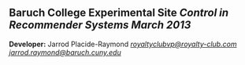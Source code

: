 **Baruch College Experimental Site**
*Control in Recommender Systems*
*March 2013*
---
**Developer:**
Jarrod Placide-Raymond
*royaltyclubvp@royalty-club.com*
*jarrod.raymond@baruch.cuny.edu*
